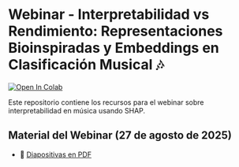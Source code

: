 # Webinar - Interpretabilidad vs Rendimiento: Representaciones Bioinspiradas y Embeddings en Clasificación Musical 🎶

[![Open In Colab](https://colab.research.google.com/assets/colab-badge.svg)](https://colab.research.google.com/drive/1LythVWaZTbaWqs7rbPYY2pVd3lwlf89k?usp=sharing)

Este repositorio contiene los recursos para el webinar sobre interpretabilidad en música usando SHAP.

## Material del Webinar (27 de agosto de 2025)

- 📄 [Diapositivas en PDF]((https://drive.google.com/file/d/1zQ4cyr1k-ddwdjlHItzsrXvNtg2HJYhi/view?usp=drive_link))

